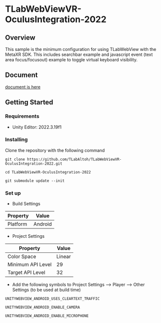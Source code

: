# TLabWebViewVR-OculusIntegration-2022

## Overview
This sample is the minimum configuration for using TLabWebView with the MetaXR SDK. This includes searchbar example and javascript event (text area focus/focusout) example to toggle virtual keyboard visibility.

## Document
[document is here](https://tlabgames.gitbook.io/tlabwebview)

## Getting Started

### Requirements
- Unity Editor: 2022.3.19f1

### Installing
Clone the repository with the following command

```
git clone https://github.com/TLabAltoh/TLabWebViewVR-OculusIntegration-2022.git

cd TLabWebViewVR-OculusIntegration-2022

git submodule update --init
```

### Set up
- Build Settings

| Property | Value   |
| -------- | ------- |
| Platform | Android |

- Project Settings

| Property          | Value  |
| ----------------- | ------ |
| Color Space       | Linear |
| Minimum API Level | 29     |
| Target API Level  | 32     |


- Add the following symbols to Project Settings --> Player --> Other Settings (to be used at build time)

```
UNITYWEBVIEW_ANDROID_USES_CLEARTEXT_TRAFFIC
```
```
UNITYWEBVIEW_ANDROID_ENABLE_CAMERA
```
```
UNITYWEBVIEW_ANDROID_ENABLE_MICROPHONE
```
